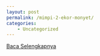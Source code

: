 ```yaml
---
layout: post
permalink: /mimpi-2-ekor-monyet/
categories:
    - Uncategorized
---
```


[Baca Selengkapnya](/10)